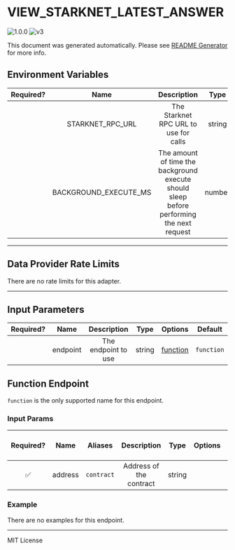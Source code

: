 # VIEW_STARKNET_LATEST_ANSWER

![1.0.0](https://img.shields.io/github/package-json/v/smartcontractkit/external-adapters-js?filename=packages/sources/view-starknet-latest-answer/package.json) ![v3](https://img.shields.io/badge/framework%20version-v3-blueviolet)

This document was generated automatically. Please see [README Generator](../../scripts#readme-generator) for more info.

## Environment Variables

| Required? |         Name          |                                        Description                                        |  Type  | Options |                        Default                         |
| :-------: | :-------------------: | :---------------------------------------------------------------------------------------: | :----: | :-----: | :----------------------------------------------------: |
|           |   STARKNET_RPC_URL    |                           The Starknet RPC URL to use for calls                           | string |         | `https://starknet-sepolia.public.blastapi.io/rpc/v0_7` |
|           | BACKGROUND_EXECUTE_MS | The amount of time the background execute should sleep before performing the next request | number |         |                        `10000`                         |

---

## Data Provider Rate Limits

There are no rate limits for this adapter.

---

## Input Parameters

| Required? |   Name   |     Description     |  Type  |            Options             |  Default   |
| :-------: | :------: | :-----------------: | :----: | :----------------------------: | :--------: |
|           | endpoint | The endpoint to use | string | [function](#function-endpoint) | `function` |

## Function Endpoint

`function` is the only supported name for this endpoint.

### Input Params

| Required? |  Name   |  Aliases   |       Description       |  Type  | Options | Default | Depends On | Not Valid With |
| :-------: | :-----: | :--------: | :---------------------: | :----: | :-----: | :-----: | :--------: | :------------: |
|    ✅     | address | `contract` | Address of the contract | string |         |         |            |                |

### Example

There are no examples for this endpoint.

---

MIT License
